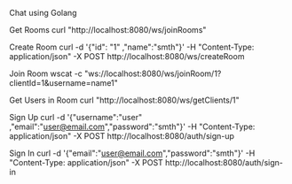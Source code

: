 Chat using Golang

Get Rooms
 curl "http://localhost:8080/ws/joinRooms"

Create Room
  curl -d '{"id": "1" ,"name":"smth"}' -H "Content-Type: application/json" -X POST http://localhost:8080/ws/createRoom

Join Room
  wscat -c "ws://localhost:8080/ws/joinRoom/1?clientId=1&username=name1"

Get Users in Room
  curl "http://localhost:8080/ws/getClients/1"

Sign Up
  curl -d '{"username":"user" ,"email":"user@email.com","password":"smth"}' -H "Content-Type: application/json" -X POST http://localhost:8080/auth/sign-up

Sign In
  curl -d '{"email":"user@email.com","password":"smth"}' -H "Content-Type: application/json" -X POST http://localhost:8080/auth/sign-in
